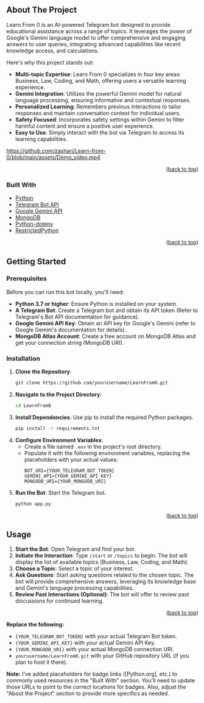 <!-- ABOUT THE PROJECT -->
## About The Project

Learn From 0 is an AI-powered Telegram bot designed to provide educational assistance across a range of topics. It leverages the power of Google's Gemini language model to offer comprehensive and engaging answers to user queries, integrating advanced capabilities like recent knowledge access, and calculations. 

Here's why this project stands out:
* **Multi-topic Expertise**: Learn From 0 specializes in four key areas: Business, Law, Coding, and Math, offering users a versatile learning experience.
* **Gemini Integration**:  Utilizes the powerful Gemini model for natural language processing, ensuring informative and contextual responses.
* **Personalized Learning**: Remembers previous interactions to tailor responses and maintain conversation context for individual users. 
* **Safety Focused**: Incorporates safety settings within Gemini to filter harmful content and ensure a positive user experience.
* **Easy to Use**:  Simply interact with the bot via Telegram to access its learning capabilities. 

https://github.com/zashari/Learn-from-0/blob/main/assets/Demo_video.mp4

<p align="right">(<a href="#readme-top">back to top</a>)</p>

### Built With

* [Python](https://www.python.org/)
* [Telegram Bot API](https://core.telegram.org/bots/api)
* [Google Gemini API](https://developers.generativeai.google/)
* [MongoDB](https://www.mongodb.com/)
* [Python-dotenv](https://pypi.org/project/python-dotenv/)
* [RestrictedPython](https://pypi.org/project/RestrictedPython/)


<p align="right">(<a href="#readme-top">back to top</a>)</p>



<!-- GETTING STARTED -->
## Getting Started

### Prerequisites

Before you can run this bot locally, you'll need:

* **Python 3.7 or higher**: Ensure Python is installed on your system. 
* **A Telegram Bot**:  Create a Telegram bot and obtain its API token (Refer to Telegram's Bot API documentation for guidance).
* **Google Gemini API Key**:  Obtain an API key for Google's Gemini (refer to Google Gemini's documentation for details).
* **MongoDB Atlas Account**: Create a free account on MongoDB Atlas and get your connection string (MongoDB URI).

### Installation

1. **Clone the Repository**: 
   ```sh
   git clone https://github.com/yourusername/LearnFrom0.git 
   ```
2. **Navigate to the Project Directory**:
   ```sh
   cd LearnFrom0
   ```
3. **Install Dependencies**: Use pip to install the required Python packages. 
   ```sh
   pip install -r requirements.txt
   ```
4. **Configure Environment Variables**:
   * Create a file named `.env` in the project's root directory.
   * Populate it with the following environment variables, replacing the placeholders with your actual values:
     ```
     BOT_URI={YOUR_TELEGRAM_BOT_TOKEN}
     GEMINI_API={YOUR_GEMINI_API_KEY}
     MONGODB_URI={YOUR_MONGODB_URI}
     ```
5. **Run the Bot**: Start the Telegram bot. 
   ```sh
   python app.py
   ```

<p align="right">(<a href="#readme-top">back to top</a>)</p>



<!-- USAGE EXAMPLES -->
## Usage

1. **Start the Bot**: Open Telegram and find your bot.  
2. **Initiate the Interaction**: Type `/start` or `/topics` to begin. The bot will display the list of available topics (Business, Law, Coding, and Math).
3. **Choose a Topic**:  Select a topic of your interest. 
4. **Ask Questions**: Start asking questions related to the chosen topic. The bot will provide comprehensive answers, leveraging its knowledge base and Gemini's language processing capabilities.
5. **Review Past Interactions (Optional)**:  The bot will offer to review past discussions for continued learning.

<p align="right">(<a href="#readme-top">back to top</a>)</p>


**Replace the following:**

* `{YOUR_TELEGRAM_BOT_TOKEN}` with your actual Telegram Bot token.
* `{YOUR_GEMINI_API_KEY}` with your actual Gemini API Key.
* `{YOUR_MONGODB_URI}` with your actual MongoDB connection URI. 
* `yourusername/LearnFrom0.git` with your GitHub repository URL (if you plan to host it there).

**Note:** I've added placeholders for badge links ([Python.org], etc.) to commonly used resources in the "Built With" section. You'll need to update those URLs to point to the correct locations for badges.  Also, adjust the "About the Project" section to provide more specifics as needed.

